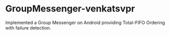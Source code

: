 # GroupMessenger-venkatsvpr
Implemented a Group Messenger on Android providing Total-FIFO Ordering with failure detection.
